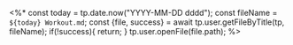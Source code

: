 <%*
const today = tp.date.now("YYYY-MM-DD dddd");
const fileName = `${today} Workout.md`;
const {file, success} = await tp.user.getFileByTitle(tp, fileName);
if(!success){
    return;
}
tp.user.openFile(file.path);
%>